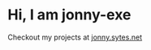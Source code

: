 # Hi, I am jonny-exe
Checkout my projects at [jonny.sytes.net](https://jonny.sytes.net)



<!---
Jonny-exe/Jonny-exe is a ✨ special ✨ repository because its `README.md` (this file) appears on your GitHub profile.
You can click the Preview link to take a look at your changes.
--->

